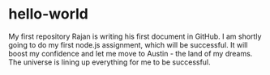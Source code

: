 # hello-world
My first repository
Rajan is writing his first document in GitHub. 
I am shortly going to do my first node.js assignment, which will be successful. 
It will boost my confidence and let me move to Austin - the land of my dreams.
The universe is lining up everything for me to be successful.
